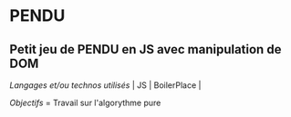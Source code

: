PENDU
======================

Petit jeu de PENDU en JS avec manipulation de DOM
--------------------------------------------------------

*Langages et/ou technos utilisés*  | JS | BoilerPlace | 

*Objectifs* = Travail sur l'algorythme pure
